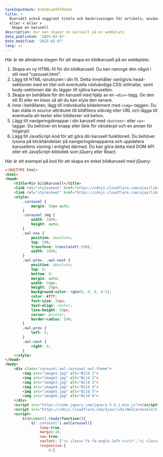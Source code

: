 ```yaml
---
taskInputHash: bc02dca4f6f8bd4e
title: >-
  Översätt också noggrant titeln och beskrivningen för artikeln; använd inte &
  eller < eller >
   Skapa en karusell
description: Hur man skapar en karusell på en webbplats
date_published: '2025-02-07'
date_modified: '2025-02-07'
lang: sv
---
```

Här är de allmänna stegen för att skapa en bildkarusell på en webbplats:
1. Skapa en ny HTML-fil för din bildkarusell. Du kan namnge den något i stil med "carousel.html".
2. Lägg till HTML-strukturen i din fil. Detta innehåller vanligtvis head-sektionen med en titel och eventuella nödvändiga CSS-stilmallar, samt body-sektionen där du lägger till själva karusellen.
3. Skapa en behållare för din karusell med hjälp av en `<div>`-tagg. Ge den ett ID eller en klass så att du kan styla den senare.
4. Inne i behållaren, lägg till individuella bildelement med `<img>`-taggen. Du kan ställa in source-attributet till bildfilens sökväg eller URL och lägga till eventuella alt-texter eller bildtexter vid behov.
5. Lägg till navigeringsknappar i din karusell med `<button>`- eller `<a>`-taggar. Du behöver en knapp eller länk för vänsterpil och en annan för högerpil.
6. Lägg till JavaScript-kod för att göra din karusell funktionell. Du behöver lyssna på klickhändelser på navigeringsknapparna och uppdatera karusellens visning i enlighet därmed. Du kan göra detta med DOM API eller ett JavaScript-bibliotek som jQuery eller React.

Här är ett exempel på kod för att skapa en enkel bildkarusell med jQuery:

```html
<!DOCTYPE html>
<html>
<head>
	<title>Min bildkarusell</title>
	<link rel="stylesheet" href="https://cdnjs.cloudflare.com/ajax/libs/OwlCarousel2/2.3.4/assets/owl.carousel.min.css">
	<link rel="stylesheet" href="https://cdnjs.cloudflare.com/ajax/libs/OwlCarousel2/2.3.4/assets/owl.theme.default.min.css">
	<style>
		.carousel {
			margin: 50px auto;
		}
		.carousel img {
			width: 100%;
			height: auto;
		}
		.owl-nav {
			position: absolute;
			top: 50%;
			transform: translateY(-50%);
			width: 100%;
		}
		.owl-prev, .owl-next {
			position: absolute;
			top: 0;
			bottom: 0;
			margin: auto;
			width: 50px;
			height: 50px;
			background-color: rgba(0, 0, 0, 0.5);
			color: #fff;
			font-size: 30px;
			text-align: center;
			line-height: 50px;
			cursor: pointer;
			border-radius: 50%;
		}
		.owl-prev {
			left: 0;
		}
		.owl-next {
			right: 0;
		}
	</style>
</head>
<body>
	<div class="carousel owl-carousel owl-theme">
		<img src="image1.jpg" alt="Bild 1">
		<img src="image2.jpg" alt="Bild 2">
		<img src="image3.jpg" alt="Bild 3">
		<img src="image4.jpg" alt="Bild 4">
		<img src="image5.jpg" alt="Bild 5">
		<img src="image6.jpg" alt="Bild 6">
	</div>
	<script src="https://code.jquery.com/jquery-3.5.1.min.js"></script>
	<script src="https://cdnjs.cloudflare.com/ajax/libs/OwlCarousel2/2.3.4/owl.carousel.min.js"></script>
	<script>
		$(document).ready(function(){
			$('.carousel').owlCarousel({
				loop:true,
				margin:10,
				nav:true,
				navText: ["<i class='fa fa-angle-left'></i>","<i class='fa fa-angle-right'></i>"],
				responsive:{
					0:{
```
